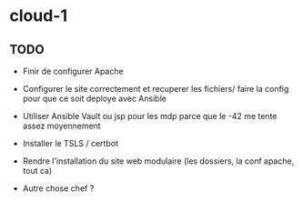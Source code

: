 # cloud-1

## TODO

* Finir de configurer Apache

* Configurer le site correctement et recuperer les fichiers/ faire la config pour que ce soit deploye avec Ansible  

* Utiliser Ansible Vault ou jsp pour les mdp parce que le -42 me tente assez moyennement  

* Installer le TSLS / certbot  

* Rendre l'installation du site web modulaire (les dossiers, la conf apache, tout ca)

* Autre chose chef ?   